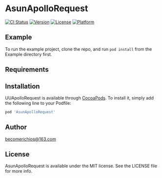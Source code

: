 # AsunApolloRequest

[![CI Status](https://img.shields.io/travis/becomerichios@163.com/UUApolloRequest.svg?style=flat)](https://travis-ci.org/becomerichios@163.com/UUApolloRequest)
[![Version](https://img.shields.io/cocoapods/v/UUApolloRequest.svg?style=flat)](https://cocoapods.org/pods/UUApolloRequest)
[![License](https://img.shields.io/cocoapods/l/UUApolloRequest.svg?style=flat)](https://cocoapods.org/pods/UUApolloRequest)
[![Platform](https://img.shields.io/cocoapods/p/UUApolloRequest.svg?style=flat)](https://cocoapods.org/pods/UUApolloRequest)

## Example

To run the example project, clone the repo, and run `pod install` from the Example directory first.

## Requirements

## Installation

UUApolloRequest is available through [CocoaPods](https://cocoapods.org). To install
it, simply add the following line to your Podfile:

```ruby
pod 'AsunApolloRequest'
```

## Author

becomerichios@163.com

## License

AsunApolloRequest is available under the MIT license. See the LICENSE file for more info.
